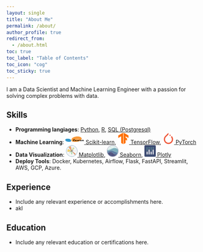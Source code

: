 ```yaml
---
layout: single
title: "About Me"
permalink: /about/
author_profile: true
redirect_from:
  - /about.html
toc: true
toc_label: "Table of Contents"
toc_icon: "cog"
toc_sticky: true
---
```


I am a Data Scientist and Machine Learning Engineer with a passion for solving complex problems with data.

## Skills
- **Programming langiages**: [<i class="fa-brands fa-python"></i> Python](https://www.python.org), [<i class="fa-brands fa-r-project"></i> R](https://www.r-project.org), [<i class="fa-solid fa-database"></i> SQL (Postgresql)](https://www.postgresql.org)
- **Machine Learning**: [<img src="/assets/images/scikit-learn.svg" alt="Scikit-learn" width=49 height=26> Scikit-learn](https://scikit-learn.org/), [<img src="/assets/images/TensorFlow.svg" alt="Tensor-Flow" width=30 height=30> TensorFlow](https://www.tensorflow.org/), [<img src="/assets/images/PyTorch.svg" alt="PyTorch" width=30 height=30> PyTorch](https://pytorch.org/)
- **Data Visualization**: [<img src="/assets/images/Matplotlib.svg" alt="Matplotlib" width=30 height=30> Matplotlib](https://matplotlib.org), [<img src="/assets/images/Seaborn.svg" alt="Seaborn" width=30 height=30> Seaborn](https://seaborn.pydata.org), [<img src="/assets/images/Ploty.svg" alt="Plotly" width=30 height=30> Plotly](https://plotly.com)
- **Deploy Tools**: Docker, Kubernetes, Airflow, Flask, FastAPI, Streamlit, AWS, GCP, Azure.

## Experience
- Include any relevant experience or accomplishments here.
- akl

## Education
- Include any relevant education or certifications here.